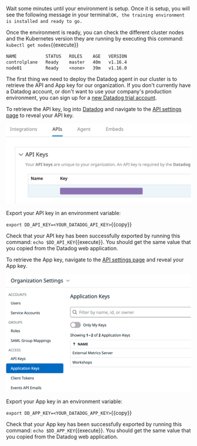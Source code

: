 Wait some minutes until your environment is setup. Once it is setup, you will see the following message in your terminal:`OK, the training environment is installed and ready to go.`

Once the environment is ready, you can check the different cluster nodes and the Kubernetes version they are running by executing this command: `kubectl get nodes`{{execute}} 

```
NAME           STATUS   ROLES    AGE   VERSION
controlplane   Ready    master   40m   v1.16.4
node01         Ready    <none>   39m   v1.16.0
```

The first thing we need to deploy the Datadog agent in our cluster is to retrieve the API and App key for our organization. If you don't currently have a Datadog account, or don't want to use your company's production environment, you can sign up for a [new Datadog trial account](https://www.datadoghq.com/free-datadog-trial/).

To retrieve the API key, log into [Datadog](https://app.datadoghq.com/) and navigate to the [API settings page](https://app.datadoghq.com/account/settings#api) to reveal your API key.

![Screenshot of API Keys area](./assets/api_key.png)

Export your API key in an environment variable:

`export DD_API_KEY=<YOUR_DATADOG_API_KEY>`{{copy}}

Check that your API key has been successfully exported by running this command: `echo $DD_API_KEY`{{execute}}. You should get the same value that you copied from the Datadog web application.

To retrieve the App key, navigate to the [API settings page](https://app.datadoghq.com/account/settings#api) and reveal your App key.

![Screenshot of App Keys area](./assets/app_key.png)

Export your App key in an environment variable:

`export DD_APP_KEY=<YOUR_DATADOG_APP_KEY>`{{copy}}

Check that your App key has been successfully exported by running this command: `echo $DD_APP_KEY`{{execute}}. You should get the same value that you copied from the Datadog web application.
